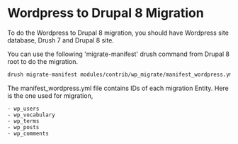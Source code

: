 Wordpress to Drupal 8 Migration
===============================
To do the Wordpress to Drupal 8 migration, you should have Wordpress site database, Drush 7 and Drupal 8 site.

You can use the following 'migrate-manifest' drush command from Drupal 8 root to do the migration.

```bash
drush migrate-manifest modules/contrib/wp_migrate/manifest_wordpress.yml --legacy-db-url=mysql://{dbuser}:{dbpass}@localhost/{dbname} --legacy-db-prefix=wp_
```


The manifest_wordpress.yml file contains IDs of each migration Entity. Here is the one used for migration,

```
- wp_users
- wp_vocabulary
- wp_terms
- wp_posts
- wp_comments
```
